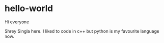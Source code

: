 # hello-world

Hi everyone

Shrey Singla here.
I liked to code in c++ but python is my favourite language now.
